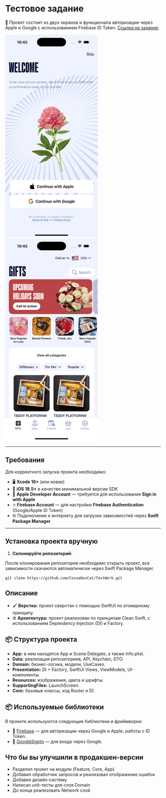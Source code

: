 # Тестовое задание

🔹 Проект состоит из двух экранов и функционала авторизации через Apple и Google с использованием Firebase ID Token. [Cсылка на задание](https://docs.google.com/document/d/198U8c_myr7YOA91Jmuw0NZHyGLYceXBdlHjDC2idExg/edit?usp=sharing).

<p align="left">

<img src="https://github.com/CocoaDevCat/TestWork/blob/main/test/Screens/auth.png?raw=true" alt="App Screenshot" width="300"/>

<img src="https://github.com/CocoaDevCat/TestWork/blob/main/test/Screens/home.png?raw=true" alt="App Screenshot" width="300"/>
</p>

---

## Требования

Для корректного запуска проекта необходимо:

- 🖥 **Xcode 16+** (или новее)  
- 📱 **iOS 18.5+** в качестве минимальной версии SDK  
- 🔑 **Apple Developer Account** — требуется для использования **Sign in with Apple**  
- 🔥 **Firebase Account** — для настройки **Firebase Authentication** (Google/Apple ID Token)  
- 🌐 Подключение к интернету для загрузки зависимостей через **Swift Package Manager**  

---

## Установка проекта вручную

1. **Склонируйте репозиторий**:

После клонирования репозитория необходимо открыть проект, все зависимости скачаются автоматически через Swift Package Manager.

```
git clone https://github.com/CocoaDevCat/TestWork.git
```

## Описание
- 🖌️ **Верстка:** проект сверстан с помощью SwiftUI по атомарному принципу.
- ⚙️ **Архитектура:** проект реализован по принципам Clean Swift, с использованием Dependency Injection (DI) и Factory.

## 📦 Структура проекта
- **App:** в нем находятся App и Scene Delegate, а также Info.plist.
- **Data:** реализация репозиториев, API, Keychain, DTO.
- **Domain:** бизнес-логика, модели, UseCases.
- **Presentation:** DI + Factory, SwiftUI Views, ViewModels, UI-компоненты.
- **Resources:** изображения, цвета и шрифты.
- **SupportingFiles:** LaunchScreen.
- **Core:** базовые классы, код Router и DI.

## 📦 Используемые библиотеки

В проекте используются следующие библиотеки и фреймворки:

- 🔹 [Firebase](https://firebase.google.com/) — для авторизации через Google и Apple, работы с ID Token.
- 🔹 [GoogleSignIn](https://developers.google.com/identity/sign-in/ios) — для входа через Google.

## Что бы вы улучшили в продакшен-версии
- Разделил проект на модули (Feature, Core, App)
- Добавил обработчик запросов и реализовал отображение ошибок
- Добавил дизайн-систему
- Написал unit-тесты для слоя Domain
- До конца реализовать Network слой


